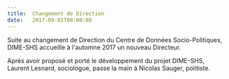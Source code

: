 ```yaml
---
title:  Changement de Direction
date:   2017-09-01T00:00:00
---
```


Suite au changement de Direction du Centre de Données Socio-Politiques, DIME-SHS accueille à l'automne 2017 un nouveau Directeur.

Après avoir proposé et porté le développement du projet DIME-SHS, Laurent Lesnard, sociologue, passe la main à Nicolas Sauger, politiste.
